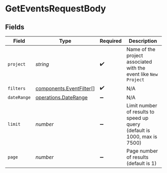 # GetEventsRequestBody


## Fields

| Field                                                                    | Type                                                                     | Required                                                                 | Description                                                              |
| ------------------------------------------------------------------------ | ------------------------------------------------------------------------ | ------------------------------------------------------------------------ | ------------------------------------------------------------------------ |
| `project`                                                                | *string*                                                                 | :heavy_check_mark:                                                       | Name of the project associated with the event like `New Project`         |
| `filters`                                                                | [components.EventFilter](../../models/components/eventfilter.md)[]       | :heavy_check_mark:                                                       | N/A                                                                      |
| `dateRange`                                                              | [operations.DateRange](../../models/operations/daterange.md)             | :heavy_minus_sign:                                                       | N/A                                                                      |
| `limit`                                                                  | *number*                                                                 | :heavy_minus_sign:                                                       | Limit number of results to speed up query (default is 1000, max is 7500) |
| `page`                                                                   | *number*                                                                 | :heavy_minus_sign:                                                       | Page number of results (default is 1)                                    |